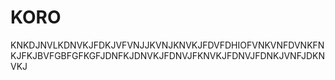 # KORO
KNKDJNVLKDNVKJFDKJVFVNJJKVNJKNVKJFDVFDHIOFVNKVNFDVNKFNKJFKJBVFGBFGFKGFJDNFKJDNVKJFDNVJFKNVKJFDNVJFDNKJVNFJDKNVKJ
